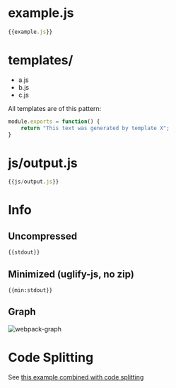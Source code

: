 # example.js

``` javascript
{{example.js}}
```

# templates/

* a.js
* b.js
* c.js

All templates are of this pattern:

``` javascript
module.exports = function() {
	return "This text was generated by template X";
}
```

# js/output.js

``` javascript
{{js/output.js}}
```

# Info

## Uncompressed

```
{{stdout}}
```

## Minimized (uglify-js, no zip)

```
{{min:stdout}}
```

## Graph

![webpack-graph](https://raw.github.com/webpack/webpack/master/examples/require.context/graph.svg)

# Code Splitting

See [this example combined with code splitting](/sokra/modules-webpack/tree/master/examples/code-splitted-require.context)
